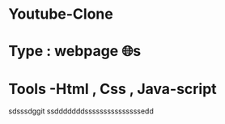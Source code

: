 # Youtube-Clone
# Type : webpage 🌐s
# Tools -Html , Css , Java-script 

sdsssdggit ssdddddddsssssssssssssssedd